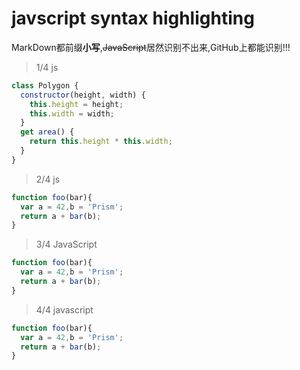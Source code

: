 # javscript syntax highlighting

MarkDown都前缀**小写**,~~JavaScript~~居然识别不出来,GitHub上都能识别!!!

> 1/4 js

```js
class Polygon {
  constructor(height, width) {
    this.height = height;
    this.width = width;
  }
  get area() {
    return this.height * this.width;
  }
}
```

> 2/4 js

```js
function foo(bar){
  var a = 42,b = 'Prism';
  return a + bar(b);
}
```

> 3/4 JavaScript

```JavaScript
function foo(bar){
  var a = 42,b = 'Prism';
  return a + bar(b);
}
```

> 4/4 javascript

```javascript
function foo(bar){
  var a = 42,b = 'Prism';
  return a + bar(b);
}
```